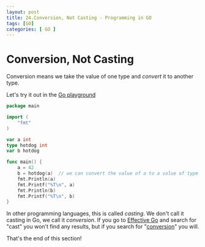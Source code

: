 ```yaml
---
layout: post
title: 24.Conversion, Not Casting - Programming in GO
tags: [GO]
categories: [ GO ]
---
```


# Conversion, Not Casting  

Conversion means we take the value of one type and _convert_ it to another type.  
  
Let's try it out in the [Go playground](https://play.golang.org/p/zMIh3Eur7K)  
```go
package main

import (
	"fmt"
)

var a int
type hotdog int
var b hotdog

func main() {
	a = 42
	b = hotdog(a)  // we can convert the value of a to a value of type hotdog
	fmt.Println(a)
	fmt.Printf("%T\n", a)
	fmt.Println(b)
	fmt.Printf("%T\n", b)
}
```
In other programming languages, this is called _casting_. We don't call it casting in Go, we call it _conversion_. If you go to [Effective Go](https://golang.org/doc/effective_go.html) and search for "cast" you won't find any results, but if you search for "[conversion](https://golang.org/doc/effective_go.html#conversions)" you will.  
  
That's the end of this section!   

